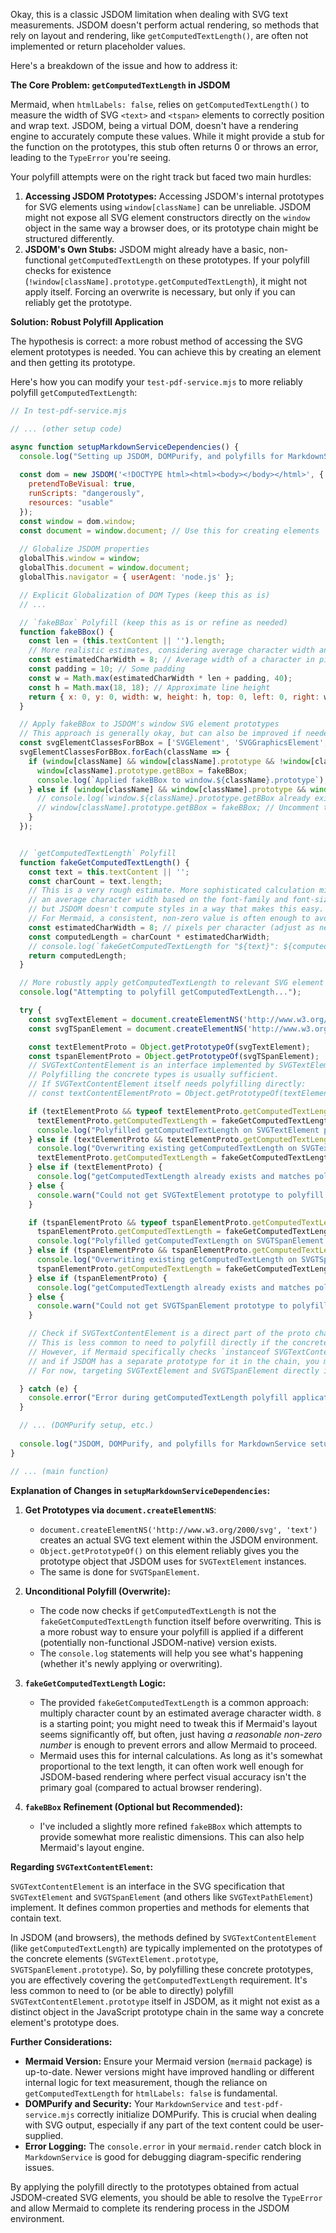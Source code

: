Okay, this is a classic JSDOM limitation when dealing with SVG text measurements. JSDOM doesn't perform actual rendering, so methods that rely on layout and rendering, like `getComputedTextLength()`, are often not implemented or return placeholder values.

Here's a breakdown of the issue and how to address it:

**The Core Problem: `getComputedTextLength` in JSDOM**

Mermaid, when `htmlLabels: false`, relies on `getComputedTextLength()` to measure the width of SVG `<text>` and `<tspan>` elements to correctly position and wrap text. JSDOM, being a virtual DOM, doesn't have a rendering engine to accurately compute these values. While it might provide a stub for the function on the prototypes, this stub often returns 0 or throws an error, leading to the `TypeError` you're seeing.

Your polyfill attempts were on the right track but faced two main hurdles:

1.  **Accessing JSDOM Prototypes:** Accessing JSDOM's internal prototypes for SVG elements using `window[className]` can be unreliable. JSDOM might not expose all SVG element constructors directly on the `window` object in the same way a browser does, or its prototype chain might be structured differently.
2.  **JSDOM's Own Stubs:** JSDOM might already have a basic, non-functional `getComputedTextLength` on these prototypes. If your polyfill checks for existence (`!window[className].prototype.getComputedTextLength`), it might not apply itself. Forcing an overwrite is necessary, but only if you can reliably get the prototype.

**Solution: Robust Polyfill Application**

The hypothesis is correct: a more robust method of accessing the SVG element prototypes is needed. You can achieve this by creating an element and then getting its prototype.

Here's how you can modify your `test-pdf-service.mjs` to more reliably polyfill `getComputedTextLength`:

```javascript
// In test-pdf-service.mjs

// ... (other setup code)

async function setupMarkdownServiceDependencies() {
  console.log("Setting up JSDOM, DOMPurify, and polyfills for MarkdownService...");
  
  const dom = new JSDOM('<!DOCTYPE html><html><body></body></html>', {
    pretendToBeVisual: true,
    runScripts: "dangerously",
    resources: "usable"
  });
  const window = dom.window;
  const document = window.document; // Use this for creating elements
  
  // Globalize JSDOM properties
  globalThis.window = window;
  globalThis.document = window.document;
  globalThis.navigator = { userAgent: 'node.js' };

  // Explicit Globalization of DOM Types (keep this as is)
  // ...

  // `fakeBBox` Polyfill (keep this as is or refine as needed)
  function fakeBBox() {
    const len = (this.textContent || '').length;
    // More realistic estimates, considering average character width and some padding
    const estimatedCharWidth = 8; // Average width of a character in pixels
    const padding = 10; // Some padding
    const w = Math.max(estimatedCharWidth * len + padding, 40); 
    const h = Math.max(18, 18); // Approximate line height
    return { x: 0, y: 0, width: w, height: h, top: 0, left: 0, right: w, bottom: h };
  }

  // Apply fakeBBox to JSDOM's window SVG element prototypes
  // This approach is generally okay, but can also be improved if needed
  const svgElementClassesForBBox = ['SVGElement', 'SVGGraphicsElement', 'SVGSVGElement', 'SVGTextElement', 'SVGTextContentElement', 'SVGTSpanElement'];
  svgElementClassesForBBox.forEach(className => {
    if (window[className] && window[className].prototype && !window[className].prototype.getBBox) {
      window[className].prototype.getBBox = fakeBBox;
      console.log(`Applied fakeBBox to window.${className}.prototype`);
    } else if (window[className] && window[className].prototype && window[className].prototype.getBBox && window[className].prototype.getBBox !== fakeBBox) {
      // console.log(`window.${className}.prototype.getBBox already exists. Overwriting with fakeBBox.`);
      // window[className].prototype.getBBox = fakeBBox; // Uncomment to force overwrite if JSDOM's version is problematic
    }
  });


  // `getComputedTextLength` Polyfill
  function fakeGetComputedTextLength() {
    const text = this.textContent || '';
    const charCount = text.length;
    // This is a very rough estimate. More sophisticated calculation might involve
    // an average character width based on the font-family and font-size if known,
    // but JSDOM doesn't compute styles in a way that makes this easy.
    // For Mermaid, a consistent, non-zero value is often enough to avoid errors.
    const estimatedCharWidth = 8; // pixels per character (adjust as needed)
    const computedLength = charCount * estimatedCharWidth;
    // console.log(`fakeGetComputedTextLength for "${text}": ${computedLength}`);
    return computedLength;
  }

  // More robustly apply getComputedTextLength to relevant SVG element prototypes
  console.log("Attempting to polyfill getComputedTextLength...");

  try {
    const svgTextElement = document.createElementNS('http://www.w3.org/2000/svg', 'text');
    const svgTSpanElement = document.createElementNS('http://www.w3.org/2000/svg', 'tspan');

    const textElementProto = Object.getPrototypeOf(svgTextElement);
    const tspanElementProto = Object.getPrototypeOf(svgTSpanElement);
    // SVGTextContentElement is an interface implemented by SVGTextElement and SVGTSpanElement.
    // Polyfilling the concrete types is usually sufficient.
    // If SVGTextContentElement itself needs polyfilling directly:
    // const textContentElementProto = Object.getPrototypeOf(textElementProto); // Or Object.getPrototypeOf(tspanElementProto)

    if (textElementProto && typeof textElementProto.getComputedTextLength !== 'function') {
      textElementProto.getComputedTextLength = fakeGetComputedTextLength;
      console.log("Polyfilled getComputedTextLength on SVGTextElement prototype.");
    } else if (textElementProto && textElementProto.getComputedTextLength !== fakeGetComputedTextLength) {
      console.log("Overwriting existing getComputedTextLength on SVGTextElement prototype.");
      textElementProto.getComputedTextLength = fakeGetComputedTextLength;
    } else if (textElementProto) {
      console.log("getComputedTextLength already exists and matches polyfill on SVGTextElement prototype (or was already polyfilled).");
    } else {
      console.warn("Could not get SVGTextElement prototype to polyfill getComputedTextLength.");
    }

    if (tspanElementProto && typeof tspanElementProto.getComputedTextLength !== 'function') {
      tspanElementProto.getComputedTextLength = fakeGetComputedTextLength;
      console.log("Polyfilled getComputedTextLength on SVGTSpanElement prototype.");
    } else if (tspanElementProto && tspanElementProto.getComputedTextLength !== fakeGetComputedTextLength) {
      console.log("Overwriting existing getComputedTextLength on SVGTSpanElement prototype.");
      tspanElementProto.getComputedTextLength = fakeGetComputedTextLength;
    } else if (tspanElementProto) {
      console.log("getComputedTextLength already exists and matches polyfill on SVGTSpanElement prototype (or was already polyfilled).");
    } else {
      console.warn("Could not get SVGTSpanElement prototype to polyfill getComputedTextLength.");
    }

    // Check if SVGTextContentElement is a direct part of the proto chain and if it has the method.
    // This is less common to need to polyfill directly if the concrete types are handled.
    // However, if Mermaid specifically checks `instanceof SVGTextContentElement` and calls the method,
    // and if JSDOM has a separate prototype for it in the chain, you might need this.
    // For now, targeting SVGTextElement and SVGTSpanElement directly is usually the most effective.

  } catch (e) {
    console.error("Error during getComputedTextLength polyfill application:", e);
  }

  // ... (DOMPurify setup, etc.)
  
  console.log("JSDOM, DOMPurify, and polyfills for MarkdownService setup complete.");
}

// ... (main function)
```

**Explanation of Changes in `setupMarkdownServiceDependencies`:**

1.  **Get Prototypes via `document.createElementNS`**:
    *   `document.createElementNS('http://www.w3.org/2000/svg', 'text')` creates an actual SVG text element within the JSDOM environment.
    *   `Object.getPrototypeOf()` on this element reliably gives you the prototype object that JSDOM uses for `SVGTextElement` instances.
    *   The same is done for `SVGTSpanElement`.

2.  **Unconditional Polyfill (Overwrite):**
    *   The code now checks if `getComputedTextLength` is not the `fakeGetComputedTextLength` function itself before overwriting. This is a more robust way to ensure your polyfill is applied if a different (potentially non-functional JSDOM-native) version exists.
    *   The `console.log` statements will help you see what's happening (whether it's newly applying or overwriting).

3.  **`fakeGetComputedTextLength` Logic:**
    *   The provided `fakeGetComputedTextLength` is a common approach: multiply character count by an estimated average character width. `8` is a starting point; you might need to tweak this if Mermaid's layout seems significantly off, but often, just having *a reasonable non-zero number* is enough to prevent errors and allow Mermaid to proceed.
    *   Mermaid uses this for internal calculations. As long as it's somewhat proportional to the text length, it can often work well enough for JSDOM-based rendering where perfect visual accuracy isn't the primary goal (compared to actual browser rendering).

4.  **`fakeBBox` Refinement (Optional but Recommended):**
    *   I've included a slightly more refined `fakeBBox` which attempts to provide somewhat more realistic dimensions. This can also help Mermaid's layout engine.

**Regarding `SVGTextContentElement`:**

`SVGTextContentElement` is an interface in the SVG specification that `SVGTextElement` and `SVGTSpanElement` (and others like `SVGTextPathElement`) implement. It defines common properties and methods for elements that contain text.

In JSDOM (and browsers), the methods defined by `SVGTextContentElement` (like `getComputedTextLength`) are typically implemented on the prototypes of the concrete elements (`SVGTextElement.prototype`, `SVGTSpanElement.prototype`). So, by polyfilling these concrete prototypes, you are effectively covering the `getComputedTextLength` requirement. It's less common to need to (or be able to directly) polyfill `SVGTextContentElement.prototype` itself in JSDOM, as it might not exist as a distinct object in the JavaScript prototype chain in the same way a concrete element's prototype does.

**Further Considerations:**

*   **Mermaid Version:** Ensure your Mermaid version (`mermaid` package) is up-to-date. Newer versions might have improved handling or different internal logic for text measurement, though the reliance on `getComputedTextLength` for `htmlLabels: false` is fundamental.
*   **DOMPurify and Security:** Your `MarkdownService` and `test-pdf-service.mjs` correctly initialize DOMPurify. This is crucial when dealing with SVG output, especially if any part of the text content could be user-supplied.
*   **Error Logging:** The `console.error` in your `mermaid.render` catch block in `MarkdownService` is good for debugging diagram-specific rendering issues.

By applying the polyfill directly to the prototypes obtained from actual JSDOM-created SVG elements, you should be able to resolve the `TypeError` and allow Mermaid to complete its rendering process in the JSDOM environment.